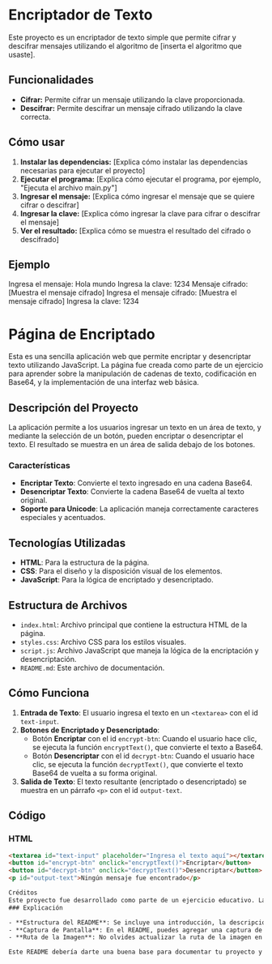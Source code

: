 # Encriptador de Texto

Este proyecto es un encriptador de texto simple que permite cifrar y descifrar mensajes utilizando el algoritmo de [inserta el algoritmo que usaste].

## Funcionalidades

* **Cifrar:** Permite cifrar un mensaje utilizando la clave proporcionada.
* **Descifrar:** Permite descifrar un mensaje cifrado utilizando la clave correcta.

## Cómo usar

1. **Instalar las dependencias:** [Explica cómo instalar las dependencias necesarias para ejecutar el proyecto]
2. **Ejecutar el programa:** [Explica cómo ejecutar el programa, por ejemplo, "Ejecuta el archivo main.py"]
3. **Ingresar el mensaje:** [Explica cómo ingresar el mensaje que se quiere cifrar o descifrar]
4. **Ingresar la clave:** [Explica cómo ingresar la clave para cifrar o descifrar el mensaje]
5. **Ver el resultado:** [Explica cómo se muestra el resultado del cifrado o descifrado]

## Ejemplo
Ingresa el mensaje: Hola mundo
Ingresa la clave: 1234
Mensaje cifrado: [Muestra el mensaje cifrado]
Ingresa el mensaje cifrado: [Muestra el mensaje cifrado]
Ingresa la clave: 1234

# Página de Encriptado

Esta es una sencilla aplicación web que permite encriptar y desencriptar texto utilizando JavaScript. La página fue creada como parte de un ejercicio para aprender sobre la manipulación de cadenas de texto, codificación en Base64, y la implementación de una interfaz web básica.

## Descripción del Proyecto

La aplicación permite a los usuarios ingresar un texto en un área de texto, y mediante la selección de un botón, pueden encriptar o desencriptar el texto. El resultado se muestra en un área de salida debajo de los botones.

### Características

- **Encriptar Texto**: Convierte el texto ingresado en una cadena Base64.
- **Desencriptar Texto**: Convierte la cadena Base64 de vuelta al texto original.
- **Soporte para Unicode**: La aplicación maneja correctamente caracteres especiales y acentuados.

## Tecnologías Utilizadas

- **HTML**: Para la estructura de la página.
- **CSS**: Para el diseño y la disposición visual de los elementos.
- **JavaScript**: Para la lógica de encriptado y desencriptado.

## Estructura de Archivos

- `index.html`: Archivo principal que contiene la estructura HTML de la página.
- `styles.css`: Archivo CSS para los estilos visuales.
- `script.js`: Archivo JavaScript que maneja la lógica de la encriptación y desencriptación.
- `README.md`: Este archivo de documentación.

## Cómo Funciona

1. **Entrada de Texto**: El usuario ingresa el texto en un `<textarea>` con el id `text-input`.
2. **Botones de Encriptado y Desencriptado**:
   - Botón **Encriptar** con el id `encrypt-btn`: Cuando el usuario hace clic, se ejecuta la función `encryptText()`, que convierte el texto a Base64.
   - Botón **Desencriptar** con el id `decrypt-btn`: Cuando el usuario hace clic, se ejecuta la función `decryptText()`, que convierte el texto Base64 de vuelta a su forma original.
3. **Salida de Texto**: El texto resultante (encriptado o desencriptado) se muestra en un párrafo `<p>` con el id `output-text`.

## Código

### HTML
```html
<textarea id="text-input" placeholder="Ingresa el texto aquí"></textarea>
<button id="encrypt-btn" onclick="encryptText()">Encriptar</button>
<button id="decrypt-btn" onclick="decryptText()">Desencriptar</button>
<p id="output-text">Ningún mensaje fue encontrado</p>

Créditos
Este proyecto fue desarrollado como parte de un ejercicio educativo. La imagen utilizada en la página es un placeholder y puede ser reemplazada según la necesidad del proyecto.
### Explicación

- **Estructura del README**: Se incluye una introducción, la descripción del proyecto, la tecnología utilizada, una breve explicación de cómo funciona el código, y ejemplos del código relevante.
- **Captura de Pantalla**: En el README, puedes agregar una captura de pantalla del diseño final para ayudar a otros a visualizar la aplicación.
- **Ruta de la Imagen**: No olvides actualizar la ruta de la imagen en el README con la URL o la ruta correcta donde se almacena tu imagen.

Este README debería darte una buena base para documentar tu proyecto y compartirlo con otros.






